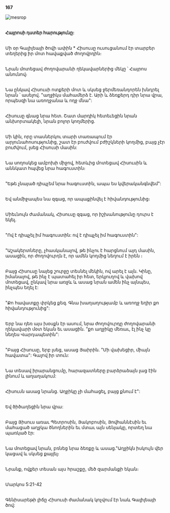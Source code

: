 **167**

![mesrop](https://volamar.ru/audio_video/foto/01/detbible/B350.BMP)

\
**Հայրոսի դստեր հարությունը:**

\
Մի օր Գալիլեայի ծովի ափին \* Հիսուսը ուսուցանում էր տարբեր տեղերից իր մոտ հավաքված ժողովրդին։

\
Նրան մոտեցավ ժողովարանի ղեկավարներից մեկը ՝ Հայրոս անունով։

\
Նա ընկավ Հիսուսի ոտքերի մոտ և սկսեց ջերմեռանդորեն խնդրել նրան ՝ ասելով. "աղջիկս մահամերձ է. Արի և ձեռքերդ դիր նրա վրա, որպեսզի նա առողջանա և ողջ մնա":

\
Հիսուսը գնաց նրա հետ. Շատ մարդիկ հետեւեցին նրան անխորտակելի, նրան բոլոր կողմերից.

\
Մի կին, որը տասներկու տարի տառապում էր արյունահոսությունից, շատ էր բուժվում բժիշկների կողմից, բայց չէր բուժվում, լսեց Հիսուսի մասին:

\
Նա սողոսկեց ամբոխի միջով, հետևից մոտեցավ Հիսուսին և աննկատ հպվեց նրա հագուստին։

\
"Եթե չնայած դիպչեմ նրա հագուստին, ապա ես կվերականգնվեմ":

\
Եվ անմիջապես նա զգաց, որ ապաքինվել է հիվանդությունից։

\
Միեւնույն ժամանակ, Հիսուսը զգաց, որ իշխանությունը դուրս է եկել.

\
"Ով է դիպչել իմ հագուստին: ով է դիպչել իմ հագուստին":

\
"Աշակերտները, չհասկանալով, թե ինչու է հարցնում այդ մասին, ասացին, որ ժողովուրդն է, որ ամեն կողմից նեղում է իրեն ։

\
Բայց Հիսուսը նայեց շուրջը տեսնել մեկին, ով արել է այն. Կինը, իմանալով, թե ինչ է պատահել իր հետ, երկյուղով և վախով մոտեցավ, ընկավ նրա առջև և ասաց նրան ամեն ինչ այնպես, ինչպես եղել է:

\
"Քո հավատքը փրկեց քեզ. Գնա խաղաղությամբ և առողջ եղիր քո հիվանդությունից":

\
Երբ նա դեռ այս խօսքն էր ասում, նրա ժողովուրդը ժողովարանի ղեկավարի մօտ եկան եւ ասացին. "քո աղջիկը մեռաւ, էլ ինչ կը նեղես Վարդապետին":

\
"Բայց Հիսուսը, երբ լսեց, ասաց Յաիրին. "Մի վախեցիր, միայն հավատա": Գալով իր տուն:

\
Նա տեսավ իրարանցումը, հարազատները բարձրաձայն լաց էին լինում և աղաղակում:

\
Հիսուսն ասաց նրանց. Աղջիկը չի մահացել, բայց քնում է":

\
Եվ ծիծաղեցին նրա վրա:

\
Բայց Յիսուս առաւ Պետրոսին, Յակոբոսին, Յովհաննէսին եւ մահացած աղջկա ծնողներին եւ մտաւ այն սենյակը, որտեղ նա պառկած էր:

\
Նա մոտեցավ նրան, բռնեց նրա ձեռքը և ասաց."Աղջիկն իսկույն վեր կացավ և սկսեց քայլել։

\
Նրանք, ովքեր տեսան այս հրաշքը, մեծ զարմանքի եկան։

\
Մարկոս 5:21-42

\
Գենիսարեթի լիճը Հիսուսի ժամանակ կոչվում էր նաև Գալիլեայի ծով:
